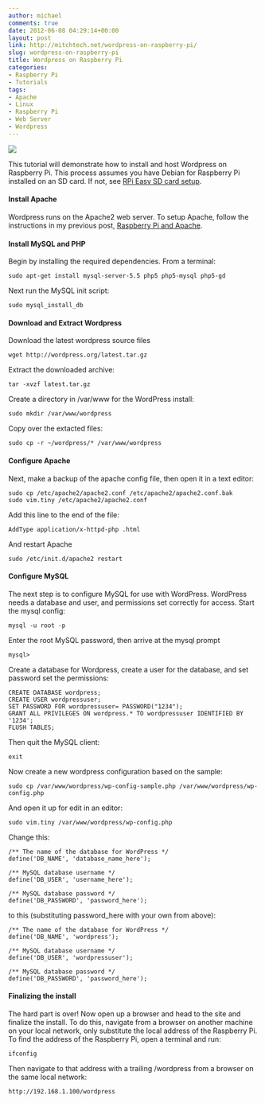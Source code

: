 ```yaml
---
author: michael
comments: true
date: 2012-06-08 04:29:14+00:00
layout: post
link: http://mitchtech.net/wordpress-on-raspberry-pi/
slug: wordpress-on-raspberry-pi
title: Wordpress on Raspberry Pi
categories:
- Raspberry Pi
- Tutorials
tags:
- Apache
- Linux
- Raspberry Pi
- Web Server
- Wordpress
---
```


[![](http://mitchtech.net/wp-content/uploads/2012/06/pi-wordpress-300x183.png)](http://mitchtech.net/wordpress-on-raspberry-pi/pi-wordpress/)

This tutorial will demonstrate how to install and host Wordpress on Raspberry Pi. This process assumes you have Debian for Raspberry Pi installed on an SD card. If not, see [RPi Easy SD card setup](http://elinux.org/RPi_Easy_SD_Card_Setup).

#### Install Apache

Wordpress runs on the Apache2 web server. To setup Apache, follow the instructions in my previous post, [Raspberry Pi and Apache](http://mitchtech.net/raspberry-pi-apache/).

#### Install MySQL and PHP

Begin by installing the required dependencies. From a terminal:

```
sudo apt-get install mysql-server-5.5 php5 php5-mysql php5-gd
```

Next run the MySQL init script:

```
sudo mysql_install_db
```

#### Download and Extract Wordpress

Download the latest wordpress source files

```
wget http://wordpress.org/latest.tar.gz
```

Extract the downloaded archive:

```
tar -xvzf latest.tar.gz
```

Create a directory in /var/www for the WordPress install:

```
sudo mkdir /var/www/wordpress
```

Copy over the extacted files:

```
sudo cp -r ~/wordpress/* /var/www/wordpress
```

#### Configure Apache

Next, make a backup of the apache config file, then open it in a text editor:

```
sudo cp /etc/apache2/apache2.conf /etc/apache2/apache2.conf.bak
sudo vim.tiny /etc/apache2/apache2.conf
```

Add this line to the end of the file:

```
AddType application/x-httpd-php .html
```

And restart Apache

```
sudo /etc/init.d/apache2 restart
```

#### Configure MySQL

The next step is to configure MySQL for use with WordPress. WordPress needs a database and user, and permissions set correctly for access. Start the mysql config:

```
mysql -u root -p
```

Enter the root MySQL password, then arrive at the mysql prompt

```
mysql>
```

Create a database for Wordpress, create a user for the database, and set password set the permissions:

```
CREATE DATABASE wordpress;
CREATE USER wordpressuser;
SET PASSWORD FOR wordpressuser= PASSWORD("1234");
GRANT ALL PRIVILEGES ON wordpress.* TO wordpressuser IDENTIFIED BY '1234';
FLUSH TABLES;
```

Then quit the MySQL client:

```
exit
```

Now create a new wordpress configuration based on the sample:

```
sudo cp /var/www/wordpress/wp-config-sample.php /var/www/wordpress/wp-config.php
```

And open it up for edit in an editor:

```
sudo vim.tiny /var/www/wordpress/wp-config.php
```

Change this:

```
/** The name of the database for WordPress */
define('DB_NAME', 'database_name_here');

/** MySQL database username */
define('DB_USER', 'username_here');

/** MySQL database password */
define('DB_PASSWORD', 'password_here');
```

to this (substituting password_here with your own from above):

```
/** The name of the database for WordPress */
define('DB_NAME', 'wordpress');

/** MySQL database username */
define('DB_USER', 'wordpressuser');

/** MySQL database password */
define('DB_PASSWORD', 'password_here');
```

#### Finalizing the install

The hard part is over! Now open up a browser and head to the site and finalize the install. To do this, navigate from a browser on another machine on your local network, only substitute the local address of the Raspberry Pi. To find the address of the Raspberry Pi, open a terminal and run:

```
ifconfig
```

Then navigate to that address with a trailing /wordpress from a browser on the same local network:

```
http://192.168.1.100/wordpress
```

